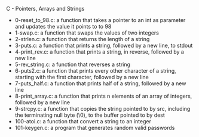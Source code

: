 C - Pointers, Arrays and Strings

 - 0-reset_to_98.c: a function that takes a pointer to an int as parameter and updates the value it points to to 98
 - 1-swap.c: a function that swaps the values of two integers
 - 2-strlen.c: a function that returns the length of a string
 - 3-puts.c: a function that prints a string, followed by a new line, to stdout
 - 4-print_rev.c: a function that prints a string, in reverse, followed by a new line
 - 5-rev_string.c:  a function that reverses a string
 - 6-puts2.c:  a function that prints every other character of a string, starting with the first character, followed by a new line
 - 7-puts_half.c: a function that prints half of a string, followed by a new line
 - 8-print_array.c:  a function that prints n elements of an array of integers, followed by a new line
 - 9-strcpy.c: a function that copies the string pointed to by src, including the terminating null byte (\0), to the buffer pointed to by dest
 - 100-atoi.c: a function that convert a string to an integer
 - 101-keygen.c:  a program that generates random valid passwords

